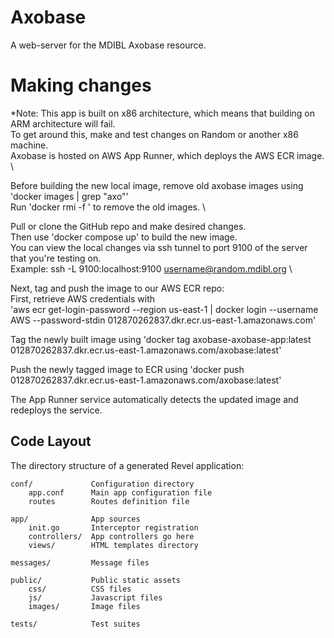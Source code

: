 # Axobase

A web-server for the MDIBL Axobase resource.

# Making changes

*Note: This app is built on x86 architecture, which means that building on ARM architecture will fail. \
To get around this, make and test changes on Random or another x86 machine. \
Axobase is hosted on AWS App Runner, which deploys the AWS ECR image. \

Before building the new local image, remove old axobase images using 'docker images | grep "axo"' \
Run 'docker rmi -f  <image name>' to remove the old images. \

Pull or clone the GitHub repo and make desired changes. \
Then use 'docker compose up' to build the new image. \
You can view the local changes via ssh tunnel to port 9100 of the server that you're testing on. \
Example: ssh -L 9100:localhost:9100 username@random.mdibl.org \

Next, tag and push the image to our AWS ECR repo: \
First, retrieve AWS credentials with \
'aws ecr get-login-password --region us-east-1 | docker login --username AWS --password-stdin 012870262837.dkr.ecr.us-east-1.amazonaws.com'

Tag the newly built image using 'docker tag axobase-axobase-app:latest 012870262837.dkr.ecr.us-east-1.amazonaws.com/axobase:latest'

Push the newly tagged image to ECR using 'docker push 012870262837.dkr.ecr.us-east-1.amazonaws.com/axobase:latest'

The App Runner service automatically detects the updated image and redeploys the service.

## Code Layout

The directory structure of a generated Revel application:

    conf/             Configuration directory
        app.conf      Main app configuration file
        routes        Routes definition file

    app/              App sources
        init.go       Interceptor registration
        controllers/  App controllers go here
        views/        HTML templates directory

    messages/         Message files

    public/           Public static assets
        css/          CSS files
        js/           Javascript files
        images/       Image files

    tests/            Test suites

